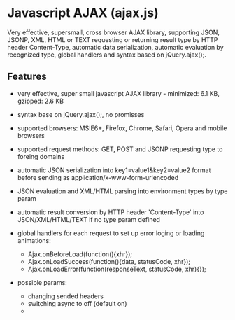 # Javascript AJAX (ajax.js)
Very effective, supersmall, cross browser AJAX library, supporting JSON, JSONP, XML, HTML or TEXT requesting or returning result type by HTTP header Content-Type, automatic data serialization, automatic evaluation by recognized type, global handlers and syntax based on jQuery.ajax();.

## Features
- very effective, super small javascript AJAX library - minimized: 6.1 KB, gzipped: 2.6 KB
- syntax base on jQuery.ajax();, no promisses
- supported browsers: MSIE6+, Firefox, Chrome, Safari, Opera and mobile browsers
- supported request methods: GET, POST and JSONP requesting type to foreing domains
- automatic JSON serialization into key1=value1&key2=value2 format before sending as application/x-www-form-urlencoded
- JSON evaluation and XML/HTML parsing into environment types by type param
- automatic result conversion by HTTP header 'Content-Type' into JSON/XML/HTML/TEXT if no type param defined
- global handlers for each request to set up error loging or loading animations:
  - Ajax.onBeforeLoad(function(){xhr});
  - Ajax.onLoadSuccess(function(){data, statusCode, xhr});
  - Ajax.onLoadError(function(responseText, statusCode, xhr){});

- possible params:
  - changing sended headers
  - switching async to off (default on)
  - 

```




```
